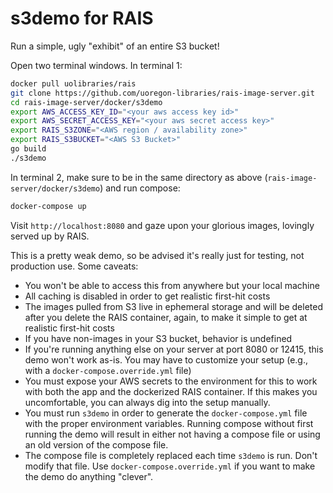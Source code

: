 s3demo for RAIS
===

Run a simple, ugly "exhibit" of an entire S3 bucket!

Open two terminal windows.  In terminal 1:

```bash
docker pull uolibraries/rais
git clone https://github.com/uoregon-libraries/rais-image-server.git
cd rais-image-server/docker/s3demo
export AWS_ACCESS_KEY_ID="<your aws access key id>"
export AWS_SECRET_ACCESS_KEY="<your aws secret access key>"
export RAIS_S3ZONE="<AWS region / availability zone>"
export RAIS_S3BUCKET="<AWS S3 Bucket>"
go build
./s3demo
```

In terminal 2, make sure to be in the same directory as above
(`rais-image-server/docker/s3demo`) and run compose:

```bash
docker-compose up
```

Visit `http://localhost:8080` and gaze upon your glorious images, lovingly
served up by RAIS.

This is a pretty weak demo, so be advised it's really just for testing, not
production use.  Some caveats:

- You won't be able to access this from anywhere but your local machine
- All caching is disabled in order to get realistic first-hit costs
- The images pulled from S3 live in ephemeral storage and will be deleted after
  you delete the RAIS container, again, to make it simple to get at realistic
  first-hit costs
- If you have non-images in your S3 bucket, behavior is undefined
- If you're running anything else on your server at port 8080 or 12415, this
  demo won't work as-is.  You may have to customize your setup (e.g., with a
  `docker-compose.override.yml` file)
- You must expose your AWS secrets to the environment for this to work with
  both the app and the dockerized RAIS container.  If this makes you
  uncomfortable, you can always dig into the setup manually.
- You must run `s3demo` in order to generate the `docker-compose.yml` file with
  the proper environment variables.  Running compose without first running the
  demo will result in either not having a compose file or using an old version
  of the compose file.
- The compose file is completely replaced each time `s3demo` is run.  Don't
  modify that file.  Use `docker-compose.override.yml` if you want to make the
  demo do anything "clever".
